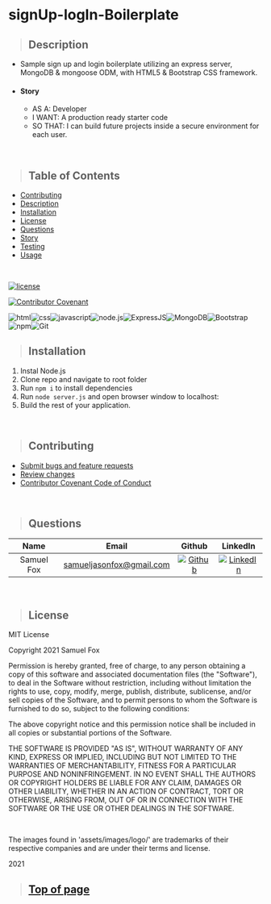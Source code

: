 
# signUp-logIn-Boilerplate

>## Description 

* Sample sign up and login boilerplate utilizing an express server, MongoDB & mongoose ODM, with HTML5 & Bootstrap CSS framework.  
* #### Story
    * AS A: Developer
    * I WANT: A production ready starter code
    * SO THAT: I can build future projects inside a secure environment for each user.

<br>

>## Table of Contents

* [Contributing](#Contributing)
* [Description](#Description)
* [Installation](#Installation)
* [License](#License)
* [Questions](#Questions)
* [Story](#Story)
* [Testing](#Testing)
* [Usage](#Usage)
<br>

[![license](https://img.shields.io/badge/License-MIT-blue)](#License)
<br>

[![Contributor Covenant](https://img.shields.io/badge/Contributor%20Covenant-v2.0%20adopted-ff69b4.svg)](https://www.contributor-covenant.org/)
<br>

![html](https://img.shields.io/badge/-HTML5-blue?logo=html5)![css](https://img.shields.io/badge/-CSS3-red?logo=css3)![javascript](https://img.shields.io/badge/-JavaScript-F7DF1E?logo=javascript&logoColor=black)![node.js](https://img.shields.io/badge/-node.js-339933?logo=node.js&logoColor=white)![ExpressJS](https://img.shields.io/badge/-Express-000000?logo=JavaScript&logoColor=yellow)![MongoDB](https://img.shields.io/badge/-MongoDB-47A248?logo=MongoDB&logoColor=white)![Bootstrap](https://img.shields.io/badge/-Bootstrap-7952B3?logo=Bootstrap&logoColor=white)![npm](https://img.shields.io/badge/-npm-CB3837?logo=NPM)![Git](https://img.shields.io/badge/-Git-F05032?logo=git&logoColor=white)



>## Installation

1. Instal Node.js
2. Clone repo and navigate to root folder
3. Run `npm i` to install dependencies
4. Run `node server.js` and open browser window to localhost:<PORT-NUMBER>
5. Build the rest of your application.

<br>

>## Contributing

* [Submit bugs and feature requests](https://github.com/samuelfox1/signUp-logIn-Boilerplate/issues)
* [Review changes](https://github.com/samuelfox1/signUp-logIn-Boilerplate/pulls)
* [Contributor Covenant Code of Conduct](https://www.contributor-covenant.org/)

<br>


>## Questions

| Name | Email  | Github  | LinkedIn |
| :--: | :----: | :-----: | :------: |
| Samuel Fox | samueljasonfox@gmail.com | [![Github](./public/assets/images/logo/github.png)](https://github.com/samuelfox1) | [![LinkedIn](./public/assets/images/logo/linkedin.png)](https://www.linkedin.com/in/samuel-fox-tacoma) |

<br>

>## License

MIT License

Copyright 2021 Samuel Fox

Permission is hereby granted, free of charge, to any person obtaining a copy of this software and associated documentation files (the "Software"), to deal in the Software without restriction, including without limitation the rights to use, copy, modify, merge, publish, distribute, sublicense, and/or sell copies of the Software, and to permit persons to whom the Software is furnished to do so, subject to the following conditions:

The above copyright notice and this permission notice shall be included in all copies or substantial portions of the Software.

THE SOFTWARE IS PROVIDED "AS IS", WITHOUT WARRANTY OF ANY KIND, EXPRESS OR IMPLIED, INCLUDING BUT NOT LIMITED TO THE WARRANTIES OF MERCHANTABILITY, FITNESS FOR A PARTICULAR PURPOSE AND NONINFRINGEMENT. IN NO EVENT SHALL THE AUTHORS OR COPYRIGHT HOLDERS BE LIABLE FOR ANY CLAIM, DAMAGES OR OTHER LIABILITY, WHETHER IN AN ACTION OF CONTRACT, TORT OR OTHERWISE, ARISING FROM, OUT OF OR IN CONNECTION WITH THE SOFTWARE OR THE USE OR OTHER DEALINGS IN THE SOFTWARE.

<br>

The images found in 'assets/images/logo/' are trademarks of their respective companies and are under their terms and license.
<br>

2021
<br>

>## [Top of page](#signUp-logIn-Boilerplate)
